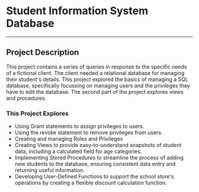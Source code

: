 # Student Information System Database
--------------

## Project Description
This project contains a series of queries in response to the specific needs of a fictional client. The client needed a relational database for managing their student's details. This project explored the basics of managing a SQL database, specifically focussing on managing users and the privileges they have to edit the database. The second part of the project explores views and procedures.

### This Project Explores
- Using Grant statements to assign privileges to users.
- Using the revoke statement to remove privileges from users.
- Creating and managing Roles and Privileges
- Creating Views to provide easy-to-understand snapshots of student data, including a calculated field for age categories.
- Implementing Stored Procedures to streamline the process of adding new students to the database, ensuring consistent data entry and returning useful information.
- Developing User-Defined Functions to support the school store's operations by creating a flexible discount calculation function. 
